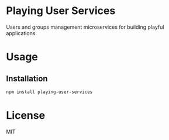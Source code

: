 Playing User Services
=====================

Users and groups management microservices for building playful applications.

# Usage

## Installation

```bash
npm install playing-user-services
```

# License

MIT